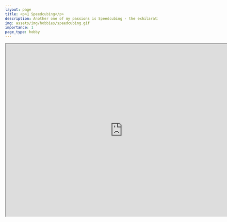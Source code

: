 ```yaml
---
layout: page
title: <p>🧊 Speedcubing</p>
description: Another one of my passions is Speedcubing - the exhilarating sport of solving a Rubik's Cube as quickly as possible.
img: assets/img/hobbies/speedcubing.gif
importance: 1
page_type: hobby
---
```


<iframe width="770" height="570.32" src="https://www.youtube.com/embed/bEc4CI63Puo"></iframe>
